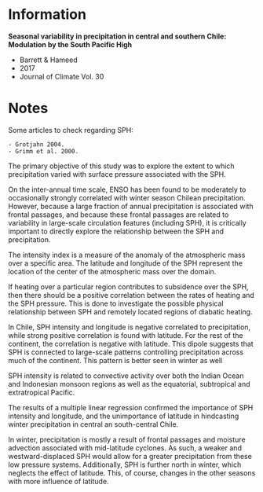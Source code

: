 # Information

**Seasonal variability in precipitation in central and southern Chile:
Modulation by the South Pacific High**

- Barrett & Hameed
- 2017
- Journal of Climate Vol. 30

# Notes

Some articles to check regarding SPH:

    - Grotjahn 2004.
    - Grimm et al. 2000.

The primary objective of this study was to explore the extent to which
precipitation varied with surface pressure associated with the SPH.

On the inter-annual time scale, ENSO has been found to be moderately to
occasionally strongly correlated with winter season Chilean precipitation.
However, because a large fraction of annual precipitation is associated with
frontal passages, and because these frontal passages are related to variability
in large-scale circulation features (including SPH), it is critically important
to directly explore the relationship between the SPH and precipitation.

The intensity index is a measure of the anomaly of the atmospheric mass over
a specific area. The latitude and longitude of the SPH represent the location of
the center of the atmospheric mass over the domain.

If heating over a particular region contributes to subsidence over the SPH, then
there should be a positive correlation between the rates of heating and the SPH
pressure. This is done to investigate the possible physical relationship between
SPH and remotely located regions of diabatic heating.

In Chile, SPH intensity and longitude is negative correlated to precipitation,
while strong positive correlation is found with latitude. For the rest of the
continent, the correlation is negative with latitude. This dipole suggests that
SPH is connected to large-scale patterns controlling precipitation across much of
the continent. This pattern is better seen in winter as well

SPH intensity is related to convective activity over both the Indian Ocean and
Indonesian monsoon regions as well as the equatorial, subtropical and
extratropical Pacific.

The results of a multiple linear regression confirmed the importance of SPH
intensity and longitude, and the unimportance of latitude in hindcasting winter
precipitation in central an south-central Chile.

In winter, precipitation is mostly a result of frontal passages and moisture
advection associated with mid-latitude cyclones. As such, a weaker and
westward-displaced SPH would allow for a greater precipitation from these low
pressure systems. Additionally, SPH is further north in winter, which neglects
the effect of latitude. This, of course, changes in the other seasons with more
influence of latitude.
